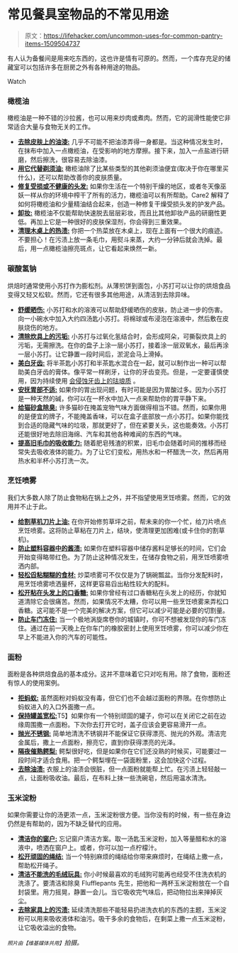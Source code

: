 # 常见餐具室物品的不常见用途

> 原文：<https://lifehacker.com/uncommon-uses-for-common-pantry-items-1509504737>

有人认为备餐间是用来吃东西的，这也许是情有可原的。然而，一个库存充足的储藏室可以包括许多在厨房之外有各种用途的物品。

Watch

### 橄榄油

橄榄油是一种不错的沙拉酱，也可以用来炒肉或煮肉。然而，它的润滑性能使它非常适合大量与食物无关的工作。

*   [**去除皮肤上的油漆:**](http://www.wikihow.com/Remove-Paint-from-Skin#Olive_or_vegetable_oil_and_salt_method) 几乎不可能不把油漆弄得一身都是。当这种情况发生时，在抹布中加入一点橄榄油，在受影响的地方摩擦。接下来，加入一点盐进行研磨，然后擦洗，很容易去除油漆。
*   [**用它代替剃须油:**](http://lifehacker.com/shave-with-olive-oil-to-save-money-and-get-smoother-ski-1489825066) 橄榄油除了比某些类型的其他剃须油便宜(取决于你在哪里买什么)，还可以帮助改善你的皮肤质量。
*   [**修复受损或不健康的头发:**](http://www.care2.com/greenliving/olive-oil-hair-repair.html) 如果你生活在一个特别干燥的地区，或者冬天像巫妖一样从你的环境中榨干了所有的活力，橄榄油可以有所帮助。Care2 解释了如何将橄榄油和少量精油结合起来，创造一种修复干燥受损头发的护发产品。
*   [**卸妆:**](http://lifehacker.com/use-olive-oil-to-remove-makeup-1433615448) 橄榄油不仅能帮助快速脱去层层彩妆，而且比其他卸妆产品的研磨性更低。再加上它是一种很好的皮肤保湿剂，你会得到三重效果。
*   [**清理木桌上的热渍:**](http://lifehacker.com/remove-heat-stains-from-wood-tables-with-an-iron-and-ol-5848562) 你把一个热菜放在木桌上，现在上面有一个很大的痕迹。不要担心！在污渍上放一条毛巾，用熨斗来蒸，大约一分钟后就会洗掉。最后，用一点橄榄油擦亮斑点，让它看起来焕然一新。

### 碳酸氢钠

烘焙时通常使用小苏打作为膨松剂。从薄煎饼到面包，小苏打可以让你的烘焙食品变得又轻又松软。然而，它还有很多其他用途，从清洁到去除异味。

*   [**舒缓晒伤:**](http://www.discoveryhealthjournal.com/2011/05/how-to-treat-sunburn-with-baking-soda.html) 小苏打和水的溶液可以帮助舒缓晒伤的皮肤，防止进一步的伤害。向一小碗水中加入大约四汤匙小苏打。将棉球或布浸泡在溶液中，然后敷在皮肤烧伤的地方。
*   [**清除炊具上的污垢:**](http://lifehacker.com/baking-soda-and-peroxide-get-the-grime-off-of-cookware-514065732) 小苏打与过氧化氢结合时，会形成阿朵，可撕裂炊具上的污垢，无需擦洗。在你的盘子上涂一层小苏打，接着涂一层双氧水，最后再涂一层小苏打。让它静置一段时间后，淤泥会马上滑掉。
*   [**美白牙齿:**](http://www.wikihow.com/Whiten-Teeth-With-Baking-Soda) 将半茶匙小苏打和半茶匙水混合在一起，就可以制作出一种可以帮助美白牙齿的膏体。像平常一样刷牙，让你的牙齿变亮。但是，一定要谨慎使用，因为持续使用 [会侵蚀牙齿上的珐琅质](http://www.colgate.com/app/CP/US/EN/OC/Information/Articles/ColgateNewandNow/Personal/2013/January/article/SW-281474979043022.cvsp) 。
*   [**安抚胃部不适:**](http://lifehacker.com/use-baking-soda-to-clear-up-acne-wash-your-face-or-so-5801845) 如果你的胃出现问题，有时可能是因为胃酸过多。因为小苏打是一种天然的碱，你可以在一杯水中加入一点来帮助你的胃平静下来。
*   [**给猫砂盒除臭:**](http://askville.amazon.com/mix-baking-soda-cat-litter-help-odor/AnswerViewer.do?asc_campaign=InlineText&asc_refurl=https://lifehacker.com/uncommon-uses-for-common-pantry-items-1509504737&asc_source=&requestId=2650830&tag=kinjalifehackerlink-20) 许多猫砂在掩盖宠物气味方面做得相当不错。然而，如果你用的是便宜的牌子，不能掩盖香味，可以在盒子底部放一点小苏打。如果你能找到合适的隐藏气味的垃圾，那就更好了，但在紧要关头，这也能奏效。小苏打还能很好地去除旧海绵、汽车和其他各种难闻的东西的气味。
*   [**提高旧毛巾的吸收能力:**](http://lifehacker.com/use-vinegar-and-baking-soda-to-recharge-your-towels-5362234) 随着肥皂残渣的积累，旧毛巾会随着时间的推移而经常失去吸收液体的能力。为了让它们变松，用热水和一杯醋洗一次，然后再用热水和半杯小苏打洗一次。

### 烹饪喷雾

我们大多数人除了防止食物粘在锅上之外，并不指望使用烹饪喷雾。然而，它的效用并不止于此。

*   [**给割草机刀片上油:**](https://lifehacker.com/grease-your-lawn-mower-blades-with-cooking-spray-for-a-5829836) 在你开始修剪草坪之前，帮未来的你一个忙，给刀片喷点烹饪喷雾。这将防止草粘在刀片上，结块，使清理更加困难(或卡住你的割草机)。
*   [**防止塑料容器中的酱渍:**](http://cleaning.tips.net/T005431_Cleaning_Tomato_Sauce_Stains_from_Plasticware.html) 如果你在塑料容器中储存酱料足够长的时间，它们会开始变得略带红色。为了防止这种情况发生，在储存食物之前，用烹饪喷雾喷洒内部。
*   [**轻松舀粘糊糊的食材:**](http://lifehacker.com/use-non-stick-cooking-spray-to-make-scooping-sticky-ing-1380166349) 炒菜喷雾可不仅仅是为了锅碗瓢盆。当你分发配料时，用烹饪喷雾喷洒量杯，这样更容易舀出粘性较大的配料。
*   [**松开粘在头发上的口香糖:**](http://www.pinterest.com/pin/45176802482201763/) 如果你曾经有过口香糖粘在头发上的经历，你就知道清除它会很痛苦。然而，如果情况不太糟，你可以用一些烹饪喷雾来弄松口香糖。这可能不是一个完美的解决方案，但它可以减少可能是必要的切割量。
*   [**防止车门冻住:**](http://lifehacker.com/prevent-car-doors-from-freezing-shut-with-cooking-spray-5879558) 当一个极地涡旋席卷你的城镇时，你可不想被发现你的车门冻住。通过在前一天晚上在你车门的橡胶密封上使用烹饪喷雾，你可以减少你在早上不能进入你的汽车的可能性。

### 面粉

面粉是各种烘焙食品的基本成分。这并不意味着它只对吃有用。除了食物，面粉还有惊人的使用案例。

*   [**拒蚂蚁:**](http://doubledanger.com/living-green/10-tips-for-organic-ant-control) 虽然面粉对蚂蚁没有毒，但它们也不会越过面粉的界限。在你想防止蚂蚁进入的入口外面撒一点。
*   [**保持罐盖宽松:**](https://brightnest.com/posts/2x4-four-fantastic-uses-for-flour)T5】如果你有一个特别顽固的罐子，你可以在关闭它之前在边缘周围撒一点面粉。下次你去打开它时，盖子应该会更容易滑开一点。
*   [**抛光不锈钢:**](http://lifehacker.com/use-flour-to-polish-stainless-steel-5500462) 简单地清洗不锈钢并不能保证它获得漂亮、抛光的外观。清洁完金属后，撒上一点面粉，擦亮它，直到你获得漂亮的光泽。
*   [**隔夜催熟鳄梨:**](http://www.care2.com/greenliving/the-natural-cleaner-to-make-windows-sparkle.html) 鳄梨很好吃，但是如果你在它们还没熟的时候买，可能要过一段时间才适合食用。把一个鳄梨埋在一袋面粉里，这会加快这个过程。
*   [**去除油渍:**](http://lifehacker.com/remove-oily-stains-from-clothing-with-common-kitchen-it-1508915073) 衣服上的油渍会很脏，但一点面粉就能帮上忙。在污渍上轻轻敲一点，让面粉吸收油。最后，在布料上抹一些洗碗皂，然后用温水清洗。

### 玉米淀粉

如果你需要让你的汤更浓一点，玉米淀粉很方便。当你没有的时候，有一些在身边仍然是有帮助的，因为不缺乏替代的应用。

*   [**清洁你的窗户:**](http://www.care2.com/greenliving/the-natural-cleaner-to-make-windows-sparkle.html) 忘记窗户清洁方案。取一汤匙玉米淀粉，加入等量醋和水的溶液中，喷洒在窗户上。或者，你可以加一点柠檬汁。
*   [**松开顽固的绳结:**](http://lifehacker.com/untie-a-stubborn-knot-with-corn-starch-5812181) 当一个特别麻烦的绳结给你带来麻烦时，在绳结上撒一点，帮助松开绳子。
*   [**清洁不能洗的毛绒玩具:**](http://www.squidoo.com/CleaningPlushStuffedToys) 你小时候最喜欢的毛绒狗可能再也经受不住洗衣机的洗涤了。要清洁和除臭 Flufflepants 先生，把他和一两杯玉米淀粉放在一个自封袋里。用力摇晃，静置一会儿。当它吸收完气味后，把动物拉出来掸掉灰尘。
*   [**去除家具上的污渍:**](http://lifehacker.com/use-corn-starch-to-clean-up-stains-and-spills-on-furnit-5812561) 延续清洗那些不能轻易扔进洗衣机的东西的主题，玉米淀粉可以用来吸收液体和油污。吸干多余的食物后，在剩菜上撒一点玉米淀粉，让它吸收溢出的食物。

<small>*照片由*</small><small>*【维基媒体共用】*</small>*拍摄。*